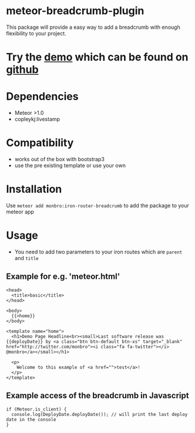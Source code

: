 meteor-breadcrumb-plugin
========================

This package will provide a easy way to add a breadcrumb with enough flexibility to your project.

# Try the [demo](http://meteor-breadcrumb-plugin-basic-example.meteor.com) which can be found on [github](https://github.com/monbro/meteor-breadcrumb-plugin/tree/master/examples/basic)

# Dependencies

* Meteor >1.0
* copleykj:livestamp

# Compatibility

* works out of the box with bootstrap3
* use the pre existing template or use your own

# Installation

Use `meteor add monbro:iron-router-breadcrumb` to add the package to your meteor app

# Usage

* You need to add two parameters to your iron routes which are `parent` and `title`

## Example for e.g. 'meteor.html'

```
<head>
  <title>basic</title>
</head>

<body>
  {{>home}}
</body>

<template name="home">
  <h1>Demo Page Headline<br><small>Last software release was {{deployDate}} by <a class="btn btn-default btn-xs" target="_blank" href="http://twitter.com/monbro"><i class="fa fa-twitter"></i> @monbro</a></small></h1>

  <p>
    Welcome to this example of <a href="">test</a>!
  </p>
</template>
```

## Example access of the breadcrumb in Javascript

```
if (Meteor.is_client) {
  console.log(DeployDate.deployDate()); // will print the last deploy date in the console
}
```